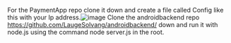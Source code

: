 For the PaymentApp repo clone it down and create a file called Config like this with your Ip address.![image](https://github.com/LaugeSolvang/PaymentApp/assets/91209471/e53882c9-bffc-4464-8967-593978a46dd4)
Clone the androidbackend repo https://github.com/LaugeSolvang/androidbackend/ down and run it with node.js using the command node server.js in the root.
